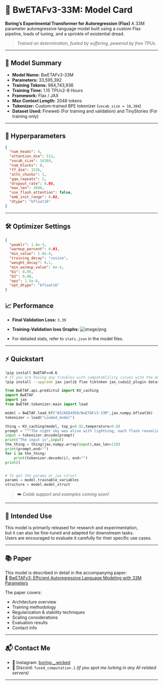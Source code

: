 # 🧾 BwETAFv3-33M: Model Card

**Boring’s Experimental Transformer for Autoregression (Flax)**
A 33M parameter autoregressive language model built using a custom Flax pipeline, loads of tuning, and a sprinkle of existential dread.

> *Trained on determination, fueled by suffering, powered by free TPUs.*

---

## 📌 Model Summary

* **Model Name:** BwETAFv3-33M
* **Parameters:** 33,595,392
* **Training Tokens:** 984,743,936
* **Training Time:** 1.15 TPUv2-8 Hours
* **Framework:** Flax / JAX
* **Max Context Length:** 2048 tokens
* **Tokenizer:** Custom-trained BPE tokenizer (`vocab_size = 16,384`)
* **Dataset Used:** Fineweb (For training and validation) and TinyStories (For training only)

---

## 🧪 Hyperparameters

```json
{
  "num_heads": 4,
  "attention_dim": 512,
  "vocab_size": 16384,
  "num_blocks": 8,
  "ff_dim": 1536,
  "attn_chunks": 1,
  "gqa_repeats": 2,
  "dropout_rate": 0.05,
  "max_len": 2048,
  "use_flash_attention": false,
  "emb_init_range": 0.02,
  "dtype": "bfloat16"
}
```

---

## 🛠 Optimizer Settings


```json
{
  "peaklr": 1.8e-3,
  "warmup_percent": 0.03,
  "min_value": 1.8e-4,
  "training_decay": "cosine",
  "weight_decay": 0.1,
  "min_warmup_value": 6e-4,
  "b1": 0.95,
  "b2": 0.98,
  "eps": 1.5e-8,
  "opt_dtype": "bfloat16"
}
```

## 📈 Performance

* **Final Validation Loss:** `3.39`

* **Training-Validation loss Graphs:**
![image/png](https://cdn-uploads.huggingface.co/production/uploads/661e235e08dd378c818654ad/oYiIfb4Bc9St3qnBvGA4w.png)

* For detailed stats, refer to `stats.json` in the model files.

---

## ⚡ Quickstart

```bash
!pip install BwETAF==0.6
# If you are having any troubles with compatablility issues with the model like jax, hf and BwETAF run
!pip install --upgrade jax jaxlib flax tiktoken jax_cuda12_plugin datasets flash-attention-jax
```

```python
from BwETAF.api.predictv2 import KV_caching
import BwETAF
import jax
from BwETAF.tokenizer.main import load

model = BwETAF.load_hf("WICKED4950/BwETAFv3-33M",jax.numpy.bfloat16)
tokenizer = load("Loaded_model")

thing = KV_caching(model, top_p=0.92,temperature=0.8)
prompt = """The night sky was alive with lightning, each flash revealing the jagged cliffs ahead. I gripped the letter tighter, knowing it held the answer to everything. The wind screamed as I took a step closer to the edge"""
input = tokenizer.encode(prompt)
print("The input is",input)
the_thing = thing(jax.numpy.array(input),max_len=128)
print(prompt,end="")
for i in the_thing:
    print(tokenizer.decode(i), end="")
print()


# To get the params or jax struct
params = model.trainable_variables
structure = model.model_struct
```

> ☁️ *Colab support and examples coming soon!*

---
## 🧭 Intended Use

This model is primarily released for research and experimentation,  
but it can also be fine-tuned and adapted for downstream tasks.  
Users are encouraged to evaluate it carefully for their specific use cases.  

---
## 📚 Paper

This model is described in detail in the accompanying paper:  
📄 [BwETAFv3: Efficient Autoregressive Language Modeling with 33M Parameters](BwETAFv3.pdf)

The paper covers:  
- Architecture overview  
- Training methodology  
- Regularization & stability techniques  
- Scaling considerations  
- Evaluation results  
- Contact info

---
## 📬 Contact Me

* 📸 Instagram: [boring.\_.wicked](https://www.instagram.com/boring._.wicked/)
* 💬 Discord: `fused_computation.1` *(if you spot me lurking in any AI-related servers)*

---

